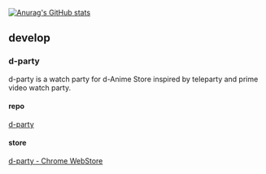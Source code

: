 [![Anurag's GitHub stats](https://github-readme-stats.vercel.app/api?username=Uno-Takashi)](https://github.com/anuraghazra/github-readme-stats)

## develop 

### d-party
d-party is a watch party for d-Anime Store inspired by teleparty and prime video watch party.

#### repo
[d-party](https://github.com/d-party)

#### store

[d-party - Chrome WebStore](https://chrome.google.com/webstore/detail/d-party/ibmlcfpijglpfbfgaleaeooebgdgcbpc)
